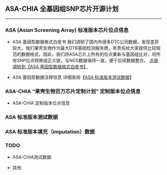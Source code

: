 ## ASA-CHIA 全基因组SNP芯片开源计划

----------
### ASA (Asian Screening Array) 标准版本芯片位点信息
* ASA 基因型数据格式白皮书
我们调研了国内外很多DTC公司数据，发现差异较大。我们果壳生物作为最大DTB基因检测服务商，有责任给大家提供比较规范的数据格式。因此，我们将ASA芯片上所有的位点重新与基因组比对，将所有SNP位点转换成正义链，与NGS数据保持一直，便于后续数据整合。
[点我调转到【ASA 基因型数据格式白皮书】][1]

* ASA 基因型数据注释信息
详细查阅【<a href="#jump" target="_self">ASA 标准版本测试数据</a>】

### ASA-CHIA “果壳生物百万芯片定制计划” 定制版本位点信息
* ASA-CHIA 定制版本位点信息


### <span id = "jump">ASA 标准版本测试数据</span>


### ASA 标准版本填充（imputation）数据


### TODO
* ASA-CHIA测试数据
* 其他


  [1]: https://github.com/bioguoke/RS_white-paper